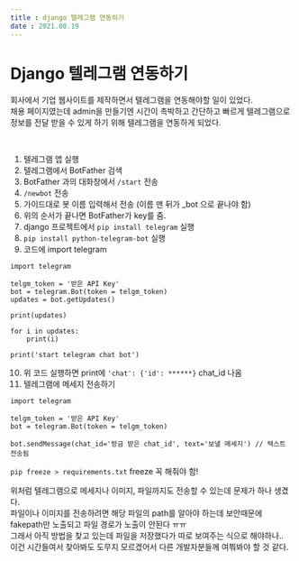 ```yaml
---
title : django 텔레그램 연동하기  
date : 2021.08.19  
---
```


# Django 텔레그램 연동하기

회사에서 기업 웹사이트를 제작하면서 텔레그램을 연동해야할 일이 있었다.  
채용 페이지였는데 admin을 만들기엔 시간이 촉박하고 간단하고 빠르게 텔레그램으로 정보를 전달 받을 수 있게 하기 위해 텔레그램을 
연동하게 되었다. 

<br/>

1. 텔레그램 앱 실행
2. 텔레그램에서 BotFather 검색
3. BotFather 과의 대화창에서 `/start` 전송
4. `/newbot` 전송
5. 가이드대로 봇 이름 입력해서 전송 (이름 맨 뒤가 _bot 으로 끝나야 함)
6. 위의 순서가 끝나면 BotFather가 key를 줌. 
7. django 프로젝트에서 `pip install telegram` 실행
8. `pip install python-telegram-bot` 실행
9. 코드에 import telegram
```
import telegram

telgm_token = '받은 API Key'
bot = telegram.Bot(token = telgm_token)
updates = bot.getUpdates()

print(updates)

for i in updates:
    print(i)

print('start telegram chat bot')
```
10. 위 코드 실행하면 print에 `'chat': {'id': ******}` chat_id 나옴
11. 텔레그램에 메세지 전송하기
```
import telegram

telgm_token = '받은 API Key'
bot = telegram.Bot(token = telgm_token)

bot.sendMessage(chat_id='방금 받은 chat_id', text='보낼 메세지') // 텍스트 전송됨
```

`pip freeze > requirements.txt` freeze 꼭 해줘야 함!
<br/>

위처럼 텔레그램으로 메세지나 이미지, 파일까지도 전송할 수 있는데 문제가 하나 생겼다.  
파일이나 이미지를 전송하려면 해당 파일의 path를 알아야 하는데 보안때문에 fakepath만 노출되고 파일 경로가 노출이 안된다 ㅠㅠ  
그래서 아직 방법을 찾고 있는데 파일을 저장했다가 따로 보여주는 식으로 해야하나..  
이건 시간들여서 찾아봐도 도무지 모르겠어서 다른 개발자분들께 여쭤봐야 할 것 같다.  



